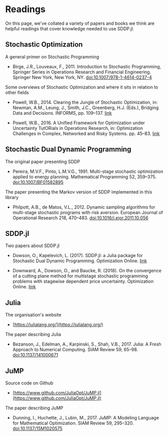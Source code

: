 # Readings

On this page, we've collated a variety of papers and books we think are helpful
readings that cover knowledge needed to use SDDP.jl.

## Stochastic Optimization

A general primer on Stochastic Programming

 - Birge, J.R., Louveaux, F., 2011. Introduction to Stochastic Programming,
    Springer Series in Operations Research and Financial Engineering. Springer New
    York, New York, NY.
    [doi:10.1007/978-1-4614-0237-4](https://link.springer.com/book/10.1007%2F978-1-4614-0237-4)

Some overviews of Stochastic Optimization and where it sits in relation to other
fields

 - Powell, W.B., 2014. Clearing the Jungle of Stochastic Optimization, in: Newman,
    A.M., Leung, J., Smith, J.C., Greenberg, H.J. (Eds.), Bridging Data and
    Decisions. INFORMS, pp. 109–137. [link](http://adp.princeton.edu/Papers/Powell-ClearingtheJungleofStochasticOptimizationOctober2014.pdf)

 - Powell, W.B., 2016. A Unified Framework for Optimization under Uncertainty
    TutORials in Operations Research, in: Optimization Challenges in Complex,
    Networked and Risky Systems. pp. 45–83. [link](http://castlelab.princeton.edu/html/Papers/Powell-UnifiedFrameworkforStochasticOptimization_April162016.pdf)


## Stochastic Dual Dynamic Programming

The original paper presenting SDDP

 - Pereira, M.V.F., Pinto, L.M.V.G., 1991. Multi-stage stochastic optimization
    applied to energy planning. Mathematical Programming 52, 359–375. [doi:10.1007/BF01582895](https://link.springer.com/article/10.1007/BF01582895)

The paper presenting the Markov version of SDDP implemented in this library

 - Philpott, A.B., de Matos, V.L., 2012. Dynamic sampling algorithms for multi-stage
    stochastic programs with risk aversion. European Journal of Operational Research
    218, 470–483. [doi:10.1016/j.ejor.2011.10.056](http://www.sciencedirect.com/science/article/pii/S0377221711010332)

## SDDP.jl

Two papers about SDDP.jl

- Dowson, O., Kapelevich, L. (2017). SDDP.jl: a Julia package for Stochastic
    Dual Dynamic Programming. Optimization Online. [link](http://www.optimization-online.org/DB_HTML/2017/12/6388.html)

- Downward, A., Dowson, O., and Baucke, R. (2018). On the convergence of a
    cutting plane method for multistage stochastic programming problems with
    stagewise dependent price uncertainty. Optimization Online. [link](http://www.optimization-online.org/DB_FILE/2018/02/6454.pdf)

## Julia

The organisation's website

 - [https://julialang.org/](https://julialang.org/)

The paper describing Julia

 - Bezanson, J., Edelman, A., Karpinski, S., Shah, V.B., 2017. Julia: A Fresh
    Approach to Numerical Computing. SIAM Review 59, 65–98. [doi:10.1137/141000671](http://epubs.siam.org/doi/abs/10.1137/141000671)


## JuMP

Source code on Github

 - [https://www.github.com/JuliaOpt/JuMP.jl](https://www.github.com/JuliaOpt/JuMP.jl)

The paper describing JuMP

 - Dunning, I., Huchette, J., Lubin, M., 2017. JuMP: A Modeling Language for
    Mathematical Optimization. SIAM Review 59, 295–320. [doi:10.1137/15M1020575](http://epubs.siam.org/doi/pdf/10.1137/15M1020575)
